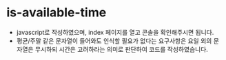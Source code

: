 # is-available-time

- javascript로 작성하였으며, index 페이지를 열고 콘솔을 확인해주시면 됩니다.
- 평균/주말 같은 문자열이 들어와도 인식할 필요가 없다는 요구사항은 요일 외의 문자열은 무시하되 시간은 고려하라는 의미로 판단하여 코드를 작성하였습니다.
